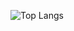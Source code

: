 ![Top Langs](https://github-readme-stats.vercel.app/api/top-langs/?username=bozhenaboichuk&layout=compact&theme=radical)
